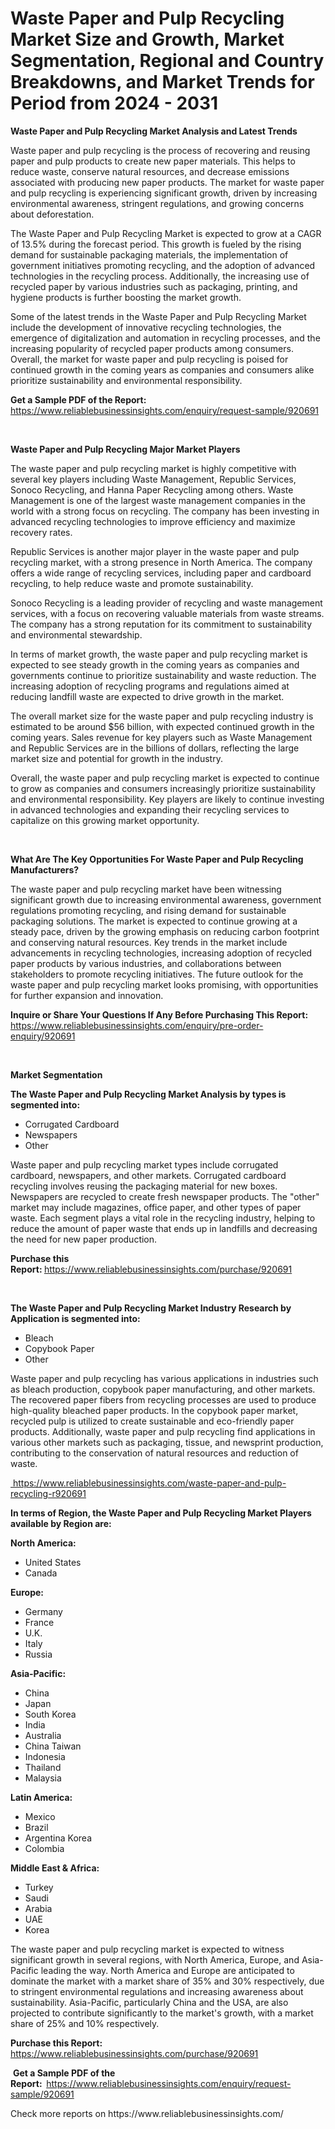 <p><h1>Waste Paper and Pulp Recycling Market Size and Growth, Market Segmentation, Regional and Country Breakdowns, and Market Trends for Period from 2024 -  2031</h1></p><p><strong>Waste Paper and Pulp Recycling Market Analysis and Latest Trends</strong></p>
<p><p>Waste paper and pulp recycling is the process of recovering and reusing paper and pulp products to create new paper materials. This helps to reduce waste, conserve natural resources, and decrease emissions associated with producing new paper products. The market for waste paper and pulp recycling is experiencing significant growth, driven by increasing environmental awareness, stringent regulations, and growing concerns about deforestation.</p><p>The Waste Paper and Pulp Recycling Market is expected to grow at a CAGR of 13.5% during the forecast period. This growth is fueled by the rising demand for sustainable packaging materials, the implementation of government initiatives promoting recycling, and the adoption of advanced technologies in the recycling process. Additionally, the increasing use of recycled paper by various industries such as packaging, printing, and hygiene products is further boosting the market growth.</p><p>Some of the latest trends in the Waste Paper and Pulp Recycling Market include the development of innovative recycling technologies, the emergence of digitalization and automation in recycling processes, and the increasing popularity of recycled paper products among consumers. Overall, the market for waste paper and pulp recycling is poised for continued growth in the coming years as companies and consumers alike prioritize sustainability and environmental responsibility.</p></p>
<p><strong>Get a Sample PDF of the Report:&nbsp;</strong> <a href="https://www.reliablebusinessinsights.com/enquiry/request-sample/920691">https://www.reliablebusinessinsights.com/enquiry/request-sample/920691</a></p>
<p>&nbsp;</p>
<p><strong>Waste Paper and Pulp Recycling Major Market Players</strong></p>
<p><p>The waste paper and pulp recycling market is highly competitive with several key players including Waste Management, Republic Services, Sonoco Recycling, and Hanna Paper Recycling among others. Waste Management is one of the largest waste management companies in the world with a strong focus on recycling. The company has been investing in advanced recycling technologies to improve efficiency and maximize recovery rates.</p><p>Republic Services is another major player in the waste paper and pulp recycling market, with a strong presence in North America. The company offers a wide range of recycling services, including paper and cardboard recycling, to help reduce waste and promote sustainability.</p><p>Sonoco Recycling is a leading provider of recycling and waste management services, with a focus on recovering valuable materials from waste streams. The company has a strong reputation for its commitment to sustainability and environmental stewardship.</p><p>In terms of market growth, the waste paper and pulp recycling market is expected to see steady growth in the coming years as companies and governments continue to prioritize sustainability and waste reduction. The increasing adoption of recycling programs and regulations aimed at reducing landfill waste are expected to drive growth in the market.</p><p>The overall market size for the waste paper and pulp recycling industry is estimated to be around $56 billion, with expected continued growth in the coming years. Sales revenue for key players such as Waste Management and Republic Services are in the billions of dollars, reflecting the large market size and potential for growth in the industry.</p><p>Overall, the waste paper and pulp recycling market is expected to continue to grow as companies and consumers increasingly prioritize sustainability and environmental responsibility. Key players are likely to continue investing in advanced technologies and expanding their recycling services to capitalize on this growing market opportunity.</p></p>
<p>&nbsp;</p>
<p><strong>What Are The Key Opportunities For Waste Paper and Pulp Recycling Manufacturers?</strong></p>
<p><p>The waste paper and pulp recycling market have been witnessing significant growth due to increasing environmental awareness, government regulations promoting recycling, and rising demand for sustainable packaging solutions. The market is expected to continue growing at a steady pace, driven by the growing emphasis on reducing carbon footprint and conserving natural resources. Key trends in the market include advancements in recycling technologies, increasing adoption of recycled paper products by various industries, and collaborations between stakeholders to promote recycling initiatives. The future outlook for the waste paper and pulp recycling market looks promising, with opportunities for further expansion and innovation.</p></p>
<p><strong>Inquire or Share Your Questions If Any Before Purchasing This Report:</strong> <a href="https://www.reliablebusinessinsights.com/enquiry/pre-order-enquiry/920691">https://www.reliablebusinessinsights.com/enquiry/pre-order-enquiry/920691</a></p>
<p>&nbsp;</p>
<p><strong>Market Segmentation</strong></p>
<p><strong>The Waste Paper and Pulp Recycling Market Analysis by types is segmented into:</strong></p>
<p><ul><li>Corrugated Cardboard</li><li>Newspapers</li><li>Other</li></ul></p>
<p><p>Waste paper and pulp recycling market types include corrugated cardboard, newspapers, and other markets. Corrugated cardboard recycling involves reusing the packaging material for new boxes. Newspapers are recycled to create fresh newspaper products. The "other" market may include magazines, office paper, and other types of paper waste. Each segment plays a vital role in the recycling industry, helping to reduce the amount of paper waste that ends up in landfills and decreasing the need for new paper production.</p></p>
<p><strong>Purchase this Report:&nbsp;</strong><a href="https://www.reliablebusinessinsights.com/purchase/920691">https://www.reliablebusinessinsights.com/purchase/920691</a></p>
<p>&nbsp;</p>
<p><strong>The Waste Paper and Pulp Recycling Market Industry Research by Application is segmented into:</strong></p>
<p><ul><li>Bleach</li><li>Copybook Paper</li><li>Other</li></ul></p>
<p><p>Waste paper and pulp recycling has various applications in industries such as bleach production, copybook paper manufacturing, and other markets. The recovered paper fibers from recycling processes are used to produce high-quality bleached paper products. In the copybook paper market, recycled pulp is utilized to create sustainable and eco-friendly paper products. Additionally, waste paper and pulp recycling find applications in various other markets such as packaging, tissue, and newsprint production, contributing to the conservation of natural resources and reduction of waste.</p></p>
<p><a href="https://www.reliablebusinessinsights.com/waste-paper-and-pulp-recycling-r920691">&nbsp;https://www.reliablebusinessinsights.com/waste-paper-and-pulp-recycling-r920691</a></p>
<p><strong>In terms of Region, the Waste Paper and Pulp Recycling Market Players available by Region are:</strong></p>
<p>
    <p> <strong> North America: </strong>
        <ul>
            <li>United States</li>
            <li>Canada</li>
        </ul>
        </p> 
    <p> <strong> Europe: </strong>
        <ul>
            <li>Germany</li>
            <li>France</li>
            <li>U.K.</li>
            <li>Italy</li>
            <li>Russia</li>
        </ul>
        </p> 
    <p> <strong> Asia-Pacific: </strong>
        <ul>
            <li>China</li>
            <li>Japan</li>
            <li>South Korea</li>
            <li>India</li>
            <li>Australia</li>
            <li>China Taiwan</li>
            <li>Indonesia</li>
            <li>Thailand</li>
            <li>Malaysia</li>
        </ul>
        </p> 
    <p> <strong> Latin America: </strong>
        <ul>
            <li>Mexico</li>
            <li>Brazil</li>
            <li>Argentina Korea</li>
            <li>Colombia</li>
        </ul>
        </p> 
    <p> <strong> Middle East & Africa: </strong>
        <ul>
            <li>Turkey</li>
            <li>Saudi</li>
            <li>Arabia</li>
            <li>UAE</li>
            <li>Korea</li>
        </ul>
    </p>
    </p>
<p><p>The waste paper and pulp recycling market is expected to witness significant growth in several regions, with North America, Europe, and Asia-Pacific leading the way. North America and Europe are anticipated to dominate the market with a market share of 35% and 30% respectively, due to stringent environmental regulations and increasing awareness about sustainability. Asia-Pacific, particularly China and the USA, are also projected to contribute significantly to the market's growth, with a market share of 25% and 10% respectively.</p></p>
<p><strong>Purchase this Report: </strong><a href="https://www.reliablebusinessinsights.com/purchase/920691">https://www.reliablebusinessinsights.com/purchase/920691</a></p>
<p>&nbsp;<strong>Get a Sample PDF of the Report:&nbsp;&nbsp;</strong><a href="https://www.reliablebusinessinsights.com/enquiry/request-sample/920691">https://www.reliablebusinessinsights.com/enquiry/request-sample/920691</a></p>
<p><strong></strong></p>
<p>Check more reports on https://www.reliablebusinessinsights.com/</p>